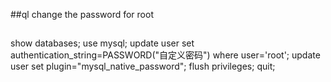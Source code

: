 ##ql change the password for root
##
show databases;
use mysql;
update user set authentication_string=PASSWORD("自定义密码") where user='root';
update user set plugin="mysql_native_password";
flush privileges;
quit;
##